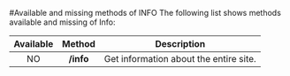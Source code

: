 #Available and missing methods of INFO
The following list shows methods available and missing of Info:

| Available | Method    | Description
|:---------:|:---------:| ---------------------------------------|
| NO        | **/info** | Get information about the entire site. |
